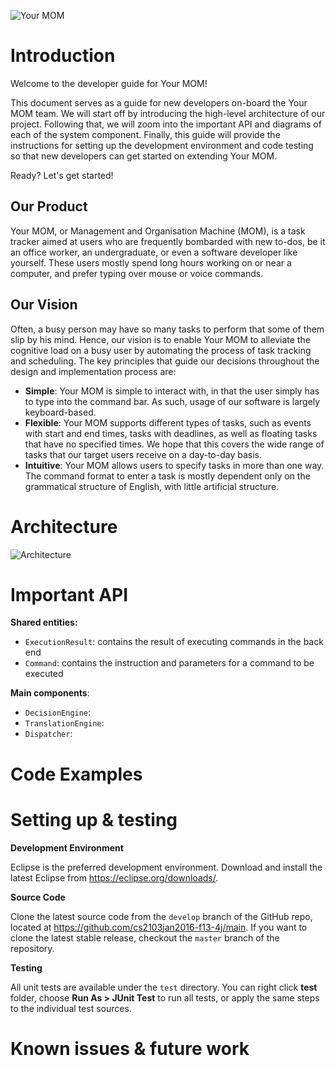 ![Your MOM](https://github.com/cs2103jan2016-f13-4j/main/blob/documentation/doc/assets/images/logo.jpg)
# Introduction

Welcome to the developer guide for Your MOM!

This document serves as a guide for new developers on-board the Your MOM team.
We will start off by introducing the high-level architecture of our project.
Following that, we will zoom into the important API and diagrams of each of the
system component. Finally, this guide will provide the instructions for setting
up the development environment and code testing so that new developers can get
started on extending Your MOM.

Ready? Let's get started!

## Our Product

Your MOM, or Management and Organisation Machine (MOM), is a task tracker aimed
at users who are frequently bombarded with new to-dos, be it an office worker,
an undergraduate, or even a software developer like yourself. These users
mostly spend long hours working on or near a computer, and prefer typing over
mouse or voice commands.

## Our Vision

Often, a busy person may have so many tasks to perform that some of them slip
by his mind. Hence, our vision is to enable Your MOM to alleviate the cognitive
load on a busy user by automating the process of task tracking and scheduling.
The key principles that guide our decisions throughout the design and
implementation process are:

* **Simple**: Your MOM is simple to interact with, in that the user simply has
  to type into the command bar. As such, usage of our software is largely
  keyboard-based.
* **Flexible**: Your MOM supports different types of tasks, such as events with
  start and end times, tasks with deadlines, as well as floating tasks that
  have no specified times. We hope that this covers the wide range of tasks
  that our target users receive on a day-to-day basis.
* **Intuitive**: Your MOM allows users to specify tasks in more than one way.
  The command format to enter a task is mostly dependent only on the
  grammatical structure of English, with little artificial structure.

# Architecture

![Architecture](https://github.com/cs2103jan2016-f13-4j/main/blob/documentation/doc/assets/images/architecture_diagram.png)

# Important API

**Shared entities:**

* `ExecutionResult`: contains the result of executing commands in the back end
* `Command`: contains the instruction and parameters for a command to be
  executed


**Main components**:

* `DecisionEngine`:
* `TranslationEngine`:
* `Dispatcher`:

# Code Examples

# Setting up & testing

**Development Environment**

Eclipse is the preferred development environment. Download and install
the latest Eclipse from https://eclipse.org/downloads/.

**Source Code**

Clone the latest source code from the `develop` branch of the GitHub repo,
located at https://github.com/cs2103jan2016-f13-4j/main. If you want to clone
the latest stable release, checkout the `master` branch of the repository.

**Testing**

All unit tests are available under the `test` directory. You can right click
**test** folder, choose **Run As > JUnit Test** to run all tests, or apply
the same steps to the individual test sources.


# Known issues & future work
